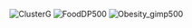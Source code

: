 ![ClusterG](https://user-images.githubusercontent.com/96799772/147707246-0d4d37e7-14c0-4ec9-9c79-8d20c045b259.png)
![FoodDP500](https://user-images.githubusercontent.com/96799772/147707251-d3bb9e75-d379-49f8-91e5-9cc1ff9fe87a.png)
![Obesity_gimp500](https://user-images.githubusercontent.com/96799772/147707258-e7b21bc6-fa9d-4623-8049-55cb46ef29a5.png)
